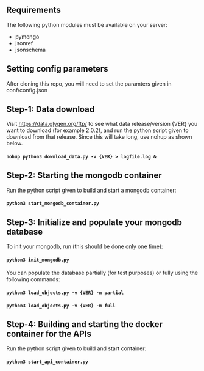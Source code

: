  ## Requirements
The following python modules must be available on your server:

* pymongo
* jsonref
* jsonschema


## Setting config parameters
After cloning this repo, you will need to set the paramters given in
conf/config.json


## Step-1: Data download
Visit https://data.glygen.org/ftp/ to see what data release/version {VER} you want to 
download (for example 2.0.2), and run the python script given to download from
that release. Since this will take long, use nohup as shown below.

#### `nohup python3 download_data.py -v {VER} > logfile.log & `


## Step-2: Starting the mongodb container
Run the python script given to build and start a mongodb container:

#### `python3 start_mongodb_container.py`


## Step-3: Initialize and populate your mongodb database
To init your mongodb, run (this should be done only one time):


#### `python3 init_mongodb.py`

You can populate the database partially (for test purposes) or fully using
the following commands:

#### `python3 load_objects.py -v {VER} -m partial`
#### `python3 load_objects.py -v {VER} -m full`

## Step-4: Building and starting the docker container for the APIs
Run the python script given to build and start container:

#### `python3 start_api_container.py`





